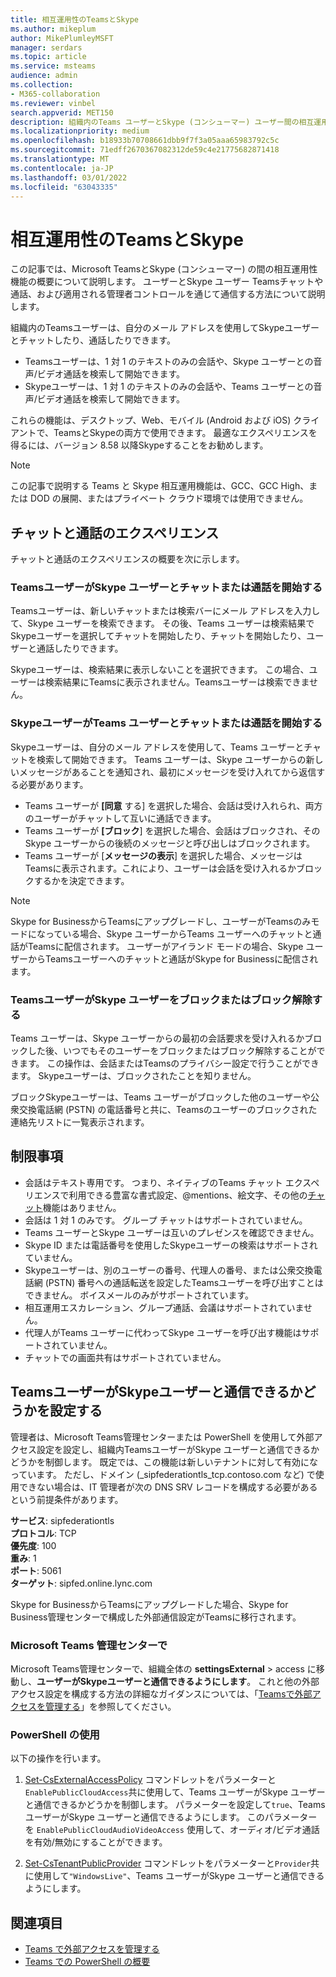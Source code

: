 ```yaml
---
title: 相互運用性のTeamsとSkype
ms.author: mikeplum
author: MikePlumleyMSFT
manager: serdars
ms.topic: article
ms.service: msteams
audience: admin
ms.collection:
- M365-collaboration
ms.reviewer: vinbel
search.appverid: MET150
description: 組織内のTeams ユーザーとSkype (コンシューマー) ユーザー間の相互運用性機能について説明します。
ms.localizationpriority: medium
ms.openlocfilehash: b18933b70708661dbb9f7f3a05aaa65983792c5c
ms.sourcegitcommit: 71edff2670367082312de59c4e21775682871418
ms.translationtype: MT
ms.contentlocale: ja-JP
ms.lasthandoff: 03/01/2022
ms.locfileid: "63043335"
---
```

# <a name="teams-and-skype-interoperability"></a>相互運用性のTeamsとSkype

この記事では、Microsoft TeamsとSkype (コンシューマー) の間の相互運用性機能の概要について説明します。 ユーザーとSkype ユーザー Teamsチャットや通話、および適用される管理者コントロールを通じて通信する方法について説明します。

組織内のTeamsユーザーは、自分のメール アドレスを使用してSkypeユーザーとチャットしたり、通話したりできます。

- Teamsユーザーは、1 対 1 のテキストのみの会話や、Skype ユーザーとの音声/ビデオ通話を検索して開始できます。
- Skypeユーザーは、1 対 1 のテキストのみの会話や、Teams ユーザーとの音声/ビデオ通話を検索して開始できます。

これらの機能は、デスクトップ、Web、モバイル (Android および iOS) クライアントで、TeamsとSkypeの両方で使用できます。 最適なエクスペリエンスを得るには、バージョン 8.58 以降Skypeすることをお勧めします。

> [!NOTE]
> この記事で説明する Teams と Skype 相互運用機能は、GCC、GCC High、または DOD の展開、またはプライベート クラウド環境では使用できません。

## <a name="chat-and-calling-experience"></a>チャットと通話のエクスペリエンス

チャットと通話のエクスペリエンスの概要を次に示します。

### <a name="teams-user-starts-a-chat-or-call-with-a-skype-user"></a>TeamsユーザーがSkype ユーザーとチャットまたは通話を開始する

Teamsユーザーは、新しいチャットまたは検索バーにメール アドレスを入力して、Skype ユーザーを検索できます。  その後、Teams ユーザーは検索結果でSkypeユーザーを選択してチャットを開始したり、チャットを開始したり、ユーザーと通話したりできます。

Skypeユーザーは、検索結果に表示しないことを選択できます。 この場合、ユーザーは検索結果にTeamsに表示されません。Teamsユーザーは検索できません。

### <a name="skype-user-starts-a-chat-or-call-with-a-teams-user"></a>SkypeユーザーがTeams ユーザーとチャットまたは通話を開始する

Skypeユーザーは、自分のメール アドレスを使用して、Teams ユーザーとチャットを検索して開始できます。 Teams ユーザーは、Skype ユーザーからの新しいメッセージがあることを通知され、最初にメッセージを受け入れてから返信する必要があります。

- Teams ユーザーが **[同意** する] を選択した場合、会話は受け入れられ、両方のユーザーがチャットして互いに通話できます。
- Teams ユーザーが **[ブロック**] を選択した場合、会話はブロックされ、そのSkype ユーザーからの後続のメッセージと呼び出しはブロックされます。
- Teams ユーザーが [**メッセージの表示**] を選択した場合、メッセージはTeamsに表示されます。これにより、ユーザーは会話を受け入れるかブロックするかを決定できます。

> [!NOTE]
> Skype for BusinessからTeamsにアップグレードし、ユーザーがTeamsのみモードになっている場合、Skype ユーザーからTeams ユーザーへのチャットと通話がTeamsに配信されます。 ユーザーがアイランド モードの場合、Skype ユーザーからTeamsユーザーへのチャットと通話がSkype for Businessに配信されます。

### <a name="teams-user-blocks-or-unblocks-a-skype-user"></a>TeamsユーザーがSkype ユーザーをブロックまたはブロック解除する

Teams ユーザーは、Skype ユーザーからの最初の会話要求を受け入れるかブロックした後、いつでもそのユーザーをブロックまたはブロック解除することができます。 この操作は、会話またはTeamsのプライバシー設定で行うことができます。 Skypeユーザーは、ブロックされたことを知りません。

ブロックSkypeユーザーは、Teams ユーザーがブロックした他のユーザーや公衆交換電話網 (PSTN) の電話番号と共に、Teamsのユーザーのブロックされた連絡先リストに一覧表示されます。

## <a name="limitations"></a>制限事項

- 会話はテキスト専用です。 つまり、ネイティブのTeams チャット エクスペリエンスで利用できる豊富な書式設定、@mentions、絵文字、その他の[チャット](native-chat-for-external-users.md)機能はありません。
- 会話は 1 対 1 のみです。 グループ チャットはサポートされていません。
- Teams ユーザーとSkype ユーザーは互いのプレゼンスを確認できません。
- Skype ID または電話番号を使用したSkypeユーザーの検索はサポートされていません。
- Skypeユーザーは、別のユーザーの番号、代理人の番号、または公衆交換電話網 (PSTN) 番号への通話転送を設定したTeamsユーザーを呼び出すことはできません。  ボイスメールのみがサポートされています。
- 相互運用エスカレーション、グループ通話、会議はサポートされていません。
- 代理人がTeams ユーザーに代わってSkype ユーザーを呼び出す機能はサポートされていません。
- チャットでの画面共有はサポートされていません。

## <a name="set-whether-teams-users-can-communicate-with-skype-users"></a>TeamsユーザーがSkypeユーザーと通信できるかどうかを設定する

管理者は、Microsoft Teams管理センターまたは PowerShell を使用して外部アクセス設定を設定し、組織内TeamsユーザーがSkype ユーザーと通信できるかどうかを制御します。 既定では、この機能は新しいテナントに対して有効になっています。 ただし、ドメイン (_sipfederationtls_tcp.contoso.com など) で使用できない場合は、IT 管理者が次の DNS SRV レコードを構成する必要があるという前提条件があります。  

**サービス**: sipfederationtls<br/>
**プロトコル**: TCP<br/>
**優先度**: 100<br/>
**重み**: 1<br/>
**ポート**: 5061<br/>
**ターゲット**: sipfed.online.lync.com

Skype for BusinessからTeamsにアップグレードした場合、Skype for Business管理センターで構成した外部通信設定がTeamsに移行されます。

### <a name="in-the-microsoft-teams-admin-center"></a>Microsoft Teams 管理センターで

Microsoft Teams管理センターで、組織全体の **settingsExternal** >  access に移動し、**ユーザーがSkypeユーザーと通信できるようにします**。 これと他の外部アクセス設定を構成する方法の詳細なガイダンスについては、「[Teamsで外部アクセスを管理する](./manage-external-access.md#allow-or-block-domains)」を参照してください。

### <a name="using-powershell"></a>PowerShell の使用

以下の操作を行います。 
1. [Set-CsExternalAccessPolicy](/powershell/module/skype/set-csexternalaccesspolicy) コマンドレットをパラメーターと```EnablePublicCloudAccess```共に使用して、Teams ユーザーがSkype ユーザーと通信できるかどうかを制御します。 パラメーターを設定して```true```、Teams ユーザーがSkype ユーザーと通信できるようにします。 このパラメーターを ```EnablePublicCloudAudioVideoAccess``` 使用して、オーディオ/ビデオ通話を有効/無効にすることができます。

2. [Set-CsTenantPublicProvider](/powershell/module/skype/Set-CsTenantPublicProvider) コマンドレットをパラメーターと```Provider```共に使用して```"WindowsLive"```、Teams ユーザーがSkype ユーザーと通信できるようにします。

## <a name="related-topics"></a>関連項目

- [Teams で外部アクセスを管理する](manage-external-access.md)
- [Teams での PowerShell の概要](teams-powershell-overview.md)
